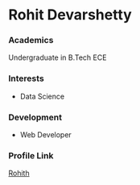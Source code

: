 # Rohit Devarshetty

### Academics

Undergraduate in B.Tech ECE 

### Interests

- Data Science

### Development

- Web Developer

### Profile Link

[Rohith](https://github.com/RohithDevarshetty)